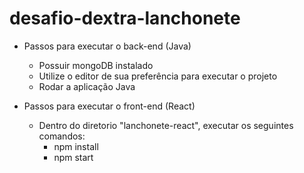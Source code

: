 # desafio-dextra-lanchonete

- Passos para executar o back-end (Java)
  - Possuir mongoDB instalado
  - Utilize o editor de sua preferência para executar o projeto
  - Rodar a aplicação Java
  
- Passos para executar o front-end (React)
  - Dentro do diretorio "lanchonete-react", executar os seguintes comandos:
    - npm install
    - npm start

